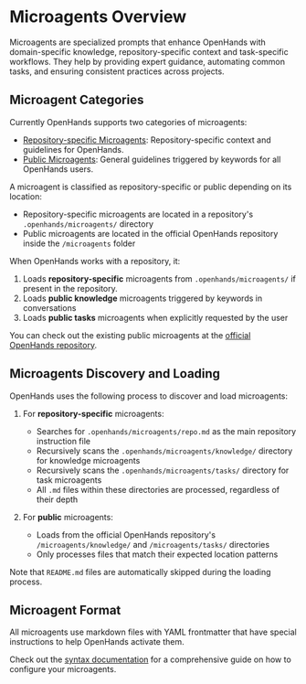 # Microagents Overview

Microagents are specialized prompts that enhance OpenHands with domain-specific knowledge, repository-specific context
and task-specific workflows. They help by providing expert guidance, automating common tasks, and ensuring
consistent practices across projects.

## Microagent Categories

Currently OpenHands supports two categories of microagents:

- [Repository-specific Microagents](./microagents-repo): Repository-specific context and guidelines for OpenHands.
- [Public Microagents](./microagents-public): General guidelines triggered by keywords for all OpenHands users.

A microagent is classified as repository-specific or public depending on its location:

- Repository-specific microagents are located in a repository's `.openhands/microagents/` directory
- Public microagents are located in the official OpenHands repository inside the `/microagents` folder

When OpenHands works with a repository, it:

1. Loads **repository-specific** microagents from `.openhands/microagents/` if present in the repository.
2. Loads **public knowledge** microagents triggered by keywords in conversations
3. Loads **public tasks** microagents when explicitly requested by the user

You can check out the existing public microagents at the [official OpenHands repository](https://github.com/All-Hands-AI/OpenHands/tree/main/microagents/).

## Microagents Discovery and Loading

OpenHands uses the following process to discover and load microagents:

1. For **repository-specific** microagents:

   - Searches for `.openhands/microagents/repo.md` as the main repository instruction file
   - Recursively scans the `.openhands/microagents/knowledge/` directory for knowledge microagents
   - Recursively scans the `.openhands/microagents/tasks/` directory for task microagents
   - All `.md` files within these directories are processed, regardless of their depth

2. For **public** microagents:
   - Loads from the official OpenHands repository's `/microagents/knowledge/` and `/microagents/tasks/` directories
   - Only processes files that match their expected location patterns

Note that `README.md` files are automatically skipped during the loading process.

## Microagent Format

All microagents use markdown files with YAML frontmatter that have special instructions to help OpenHands activate them.

Check out the [syntax documentation](./microagents-syntax) for a comprehensive guide on how to configure your microagents.
